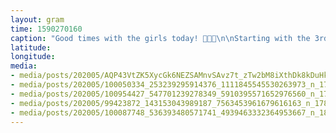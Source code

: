 ```yaml
---
layout: gram
time: 1590270160
caption: "Good times with the girls today! 🐝🐝🐝\n\nStarting with the 3rd pic, you can see the queen at the bottom of the frame right in the middle. Look for the one LONG bee. That's the QUEEN!\n\nThanks for showing me all the cool stuff, Fanny!"
latitude: 
longitude: 
media:
- media/posts/202005/AQP43VtZK5XycGk6NEZSAMnvSAvz7t_zTw2bM8iXthDk8kDuHkJax90TS0dKMAJskBtS2Fc7n946juyXNyC3sMP9mLSgGrNXjY2ffis_17846171123152082.mp4
- media/posts/202005/100050334_253239295914376_1111845545530263973_n_17889578362539661.jpg
- media/posts/202005/100954427_547701239278349_5910395571652976560_n_17863547971868903.jpg
- media/posts/202005/99423872_143153043989187_7563453961679616163_n_17851775654060320.jpg
- media/posts/202005/100087748_536393480571741_4939463332364953667_n_18096323755162951.jpg
---
```

